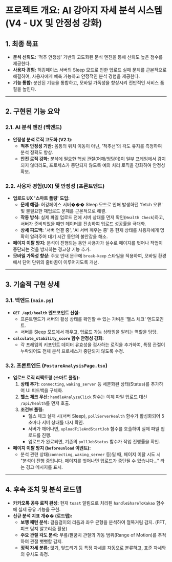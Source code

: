 # 프로젝트 개요: AI 강아지 자세 분석 시스템 (V4 - UX 및 안정성 강화)

## 1. 최종 목표

-   **분석 신뢰도:** '척추 안정성' 기반의 고도화된 분석 엔진을 통해 신뢰도 높은 점수를 제공한다.
-   **사용자 경험:** 허깅페이스 서버의 Sleep 모드로 인한 업로드 실패 문제를 근본적으로 해결하여, 사용자에게 예측 가능하고 안정적인 분석 경험을 제공한다.
-   **기능 통합:** 분산된 기능을 통합하고, 모바일 가독성을 향상시켜 전반적인 서비스 품질을 높인다.

---

## 2. 구현된 기능 요약

### 2.1. AI 분석 엔진 (백엔드)

-   **안정성 분석 로직 고도화 (V2.1):**
    -   **척추 안정성 기반:** 몸통의 위치 이동이 아닌, '척추선'의 각도 유지를 측정하여 분석 정확도 향상.
    -   **안전 로직 강화:** 분석에 필요한 핵심 관절(어깨/엉덩이)이 일부 프레임에서 감지되지 않더라도, 프로세스가 중단되지 않도록 예외 처리 로직을 강화하여 안정성 확보.

### 2.2. 사용자 경험(UX) 및 안정성 (프론트엔드)

-   **업로드 UX '스마트 폴링' 도입:**
    -   **문제 해결:** 허깅페이스 서버��� Sleep 모드로 인해 발생하던 'fetch 오류' 및 불필요한 재업로드 문제를 근본적으로 해결.
    -   **작동 방식:** 실제 파일 업로드 전에 서버 상태를 먼저 확인(`Health Check`)하고, 서버가 준비되었을 때만 데이터를 전송하여 업로드 성공률을 극대화.
    -   **상세 피드백:** '서버 연결 중', 'AI 서버 깨우는 중' 등 현재 상태를 사용자에게 명확히 알려주어 대기 시간 동안의 불안감을 해소.
-   **페이지 이탈 방지:** 분석이 진행되는 동안 사용자가 실수로 페이지를 벗어나 작업이 중단되는 것을 방지하는 경고창 기능 추가.
-   **모바일 가독성 향상:** 주요 안내 문구에 `break-keep` 스타일을 적용하여, 모바일 환경에서 단어 단위의 줄바꿈이 이루어지도록 개선.

---

## 3. 기술적 구현 상세

### 3.1. 백엔드 (`main.py`)

-   **`GET /api/health` 엔드포인트 신설:**
    -   프론트엔드가 서버의 활성 상태를 확인할 수 있는 가벼운 '헬스 체크' 엔드포인트.
    -   서버를 Sleep 모드에서 깨우고, 업로드 가능 상태임을 알리는 역할을 담당.
-   **`calculate_stability_score` 함수 안정성 강화:**
    -   각 프레임의 키포인트 데이터 유효성을 검사하는 로직을 추가하여, 특정 관절이 누락되어도 전체 분석 프로세스가 중단되지 않도록 수정.

### 3.2. 프론트엔드 (`PostureAnalysisPage.tsx`)

-   **업로드 로직 리팩토링 (스마트 폴링):**
    1.  **상태 추가:** `connecting`, `waking_server` 등 세분화된 상태(Status)를 추가하여 UI 피드백을 구체화.
    2.  **헬스 체크 우선:** `handleAnalyzeClick` 함수는 이제 파일 업로드 대신 `/api/health`를 먼저 호출.
    3.  **조건부 폴링:**
        -   헬스 체크 실패 시(서버 Sleep), `pollServerHealth` 함수가 활성화되어 5초마다 서버 상태를 다시 확인.
        -   서버가 깨어나면, `uploadFileAndStartJob` 함수를 호출하여 실제 파일 업로드를 진행.
        -   업로드가 완료되면, 기존의 `pollJobStatus` 함수가 작업 진행률을 확인.
-   **페이지 이탈 방지 (`beforeunload` 이벤트):**
    -   분석 관련 상태(`connecting`, `waking_server` 등)일 때, 페이지 이탈 시도 시 "분석이 진행 중입니다. 페이지를 벗어나면 업로드가 중단될 수 있습니다..." 라는 경고 메시지를 표시.

---

## 4. 후속 조치 및 분석 로드맵

-   **카카오톡 공유 로직 완성:** 현재 `toast` 알림으로 처리된 `handleShareToKakao` 함수에 실제 공유 기능을 구현.
-   **신규 분석 지표 개�� (로드맵):**
    -   **보행 패턴 분석:** 걸음걸이의 리듬과 좌우 균형을 분석하여 절뚝거림 감지. (FFT, 피크 탐지 알고리즘 활용)
    -   **주요 관절 각도 분석:** 무릎/팔꿈치 관절의 가동 범위(Range of Motion)를 추적하여 관절 뻣뻣함 감지.
    -   **정적 자세 분류:** 앉기, 엎드리기 등 특정 자세를 자동으로 분류하고, 표준 자세와의 유사도 측정.
